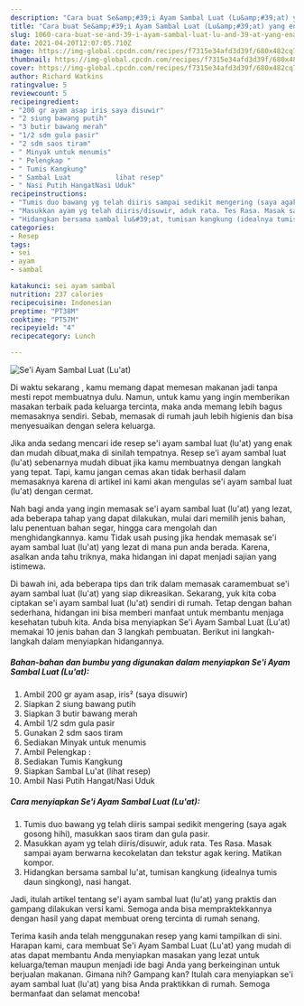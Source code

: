 ```yaml
---
description: "Cara buat Se&amp;#39;i Ayam Sambal Luat (Lu&amp;#39;at) yang enak dan Mudah Dibuat"
title: "Cara buat Se&amp;#39;i Ayam Sambal Luat (Lu&amp;#39;at) yang enak dan Mudah Dibuat"
slug: 1060-cara-buat-se-and-39-i-ayam-sambal-luat-lu-and-39-at-yang-enak-dan-mudah-dibuat
date: 2021-04-20T12:07:05.710Z
image: https://img-global.cpcdn.com/recipes/f7315e34afd3d39f/680x482cq70/sei-ayam-sambal-luat-luat-foto-resep-utama.jpg
thumbnail: https://img-global.cpcdn.com/recipes/f7315e34afd3d39f/680x482cq70/sei-ayam-sambal-luat-luat-foto-resep-utama.jpg
cover: https://img-global.cpcdn.com/recipes/f7315e34afd3d39f/680x482cq70/sei-ayam-sambal-luat-luat-foto-resep-utama.jpg
author: Richard Watkins
ratingvalue: 5
reviewcount: 5
recipeingredient:
- "200 gr ayam asap iris saya disuwir"
- "2 siung bawang putih"
- "3 butir bawang merah"
- "1/2 sdm gula pasir"
- "2 sdm saos tiram"
- " Minyak untuk menumis"
- " Pelengkap "
- " Tumis Kangkung"
- " Sambal Luat           lihat resep"
- " Nasi Putih HangatNasi Uduk"
recipeinstructions:
- "Tumis duo bawang yg telah diiris sampai sedikit mengering (saya agak gosong hihi), masukkan saos tiram dan gula pasir."
- "Masukkan ayam yg telah diiris/disuwir, aduk rata. Tes Rasa. Masak sampai ayam berwarna kecokelatan dan tekstur agak kering. Matikan kompor."
- "Hidangkan bersama sambal lu&#39;at, tumisan kangkung (idealnya tumis daun singkong), nasi hangat."
categories:
- Resep
tags:
- sei
- ayam
- sambal

katakunci: sei ayam sambal 
nutrition: 237 calories
recipecuisine: Indonesian
preptime: "PT38M"
cooktime: "PT57M"
recipeyield: "4"
recipecategory: Lunch

---
```



![Se&#39;i Ayam Sambal Luat (Lu&#39;at)](https://img-global.cpcdn.com/recipes/f7315e34afd3d39f/680x482cq70/sei-ayam-sambal-luat-luat-foto-resep-utama.jpg)

Di waktu  sekarang , kamu memang dapat memesan makanan jadi tanpa mesti repot membuatnya dulu. Namun, untuk kamu yang ingin memberikan masakan terbaik pada keluarga tercinta, maka anda memang lebih bagus memasaknya sendiri. Sebab, memasak di rumah jauh lebih higienis dan bisa menyesuaikan dengan selera keluarga.

Jika anda sedang mencari ide resep se&#39;i ayam sambal luat (lu&#39;at) yang enak dan mudah dibuat,maka di sinilah tempatnya. Resep se&#39;i ayam sambal luat (lu&#39;at)  sebenarnya mudah dibuat jika kamu membuatnya dengan langkah yang tepat. Tapi, kamu jangan cemas akan tidak berhasil dalam memasaknya 
karena di artikel ini kami akan mengulas se&#39;i ayam sambal luat (lu&#39;at) dengan cermat.  



Nah bagi anda yang ingin memasak se&#39;i ayam sambal luat (lu&#39;at) yang lezat, ada beberapa tahap yang dapat dilakukan, mulai dari memilih jenis bahan, lalu penentuan bahan segar, hingga cara mengolah dan menghidangkannya. kamu Tidak usah pusing jika hendak memasak se&#39;i ayam sambal luat (lu&#39;at) yang lezat di mana pun anda berada. Karena, asalkan anda  tahu triknya, maka hidangan ini dapat menjadi sajian yang istimewa.

Di bawah ini, ada beberapa tips dan trik dalam memasak caramembuat se&#39;i ayam sambal luat (lu&#39;at) yang siap dikreasikan. Sekarang, yuk kita coba ciptakan se&#39;i ayam sambal luat (lu&#39;at) sendiri di rumah. Tetap dengan bahan sederhana, hidangan ini bisa memberi manfaat untuk membantu menjaga kesehatan tubuh kita. Anda bisa menyiapkan Se&#39;i Ayam Sambal Luat (Lu&#39;at) memakai 10 jenis bahan dan 3 langkah pembuatan. Berikut ini langkah-langkah dalam menyiapkan hidangannya.

<!--inarticleads1-->

##### Bahan-bahan dan bumbu yang digunakan dalam menyiapkan Se&#39;i Ayam Sambal Luat (Lu&#39;at):

1. Ambil 200 gr ayam asap, iris² (saya disuwir)
1. Siapkan 2 siung bawang putih
1. Siapkan 3 butir bawang merah
1. Ambil 1/2 sdm gula pasir
1. Gunakan 2 sdm saos tiram
1. Sediakan  Minyak untuk menumis
1. Ambil  Pelengkap :
1. Sediakan  Tumis Kangkung
1. Siapkan  Sambal Lu&#39;at           (lihat resep)
1. Ambil  Nasi Putih Hangat/Nasi Uduk




<!--inarticleads2-->

##### Cara menyiapkan Se&#39;i Ayam Sambal Luat (Lu&#39;at):

1. Tumis duo bawang yg telah diiris sampai sedikit mengering (saya agak gosong hihi), masukkan saos tiram dan gula pasir.
1. Masukkan ayam yg telah diiris/disuwir, aduk rata. Tes Rasa. Masak sampai ayam berwarna kecokelatan dan tekstur agak kering. Matikan kompor.
1. Hidangkan bersama sambal lu&#39;at, tumisan kangkung (idealnya tumis daun singkong), nasi hangat.




Jadi, itulah artikel tentang  se&#39;i ayam sambal luat (lu&#39;at)  yang praktis dan gampang dilakukan versi kami. Semoga anda bisa mempraktekkannya dengan hasil yang dapat membuat oreng tercinta di rumah senang. 

Terima kasih anda telah menggunakan resep yang kami tampilkan di sini. Harapan kami, cara membuat  Se&#39;i Ayam Sambal Luat (Lu&#39;at) yang mudah di atas dapat membantu Anda menyiapkan masakan yang lezat untuk keluarga/teman maupun menjadi ide bagi Anda yang berkeinginan untuk berjualan makanan. Gimana nih? Gampang kan? Itulah cara menyiapkan se&#39;i ayam sambal luat (lu&#39;at) yang bisa Anda praktikkan di rumah. Semoga bermanfaat dan selamat mencoba!

